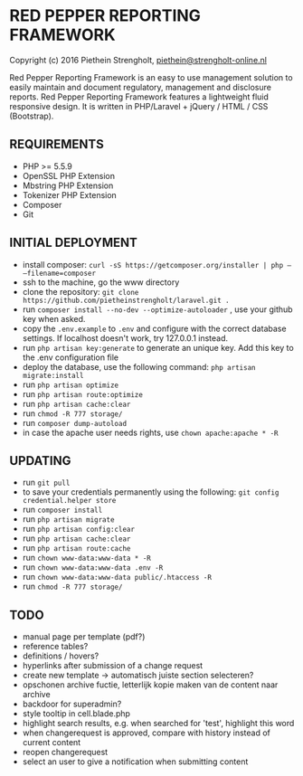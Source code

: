 RED PEPPER REPORTING FRAMEWORK
=======
Copyright (c) 2016 Piethein Strengholt, piethein@strengholt-online.nl

Red Pepper Reporting Framework is an easy to use management solution to easily maintain and document regulatory, management and disclosure reports.
Red Pepper Reporting Framework features a lightweight fluid responsive design. It is written in PHP/Laravel + jQuery / HTML / CSS (Bootstrap).

REQUIREMENTS
------------
* PHP >= 5.5.9
* OpenSSL PHP Extension
* Mbstring PHP Extension
* Tokenizer PHP Extension
* Composer
* Git

INITIAL DEPLOYMENT
------------
* install composer: `curl -sS https://getcomposer.org/installer | php — –filename=composer`
* ssh to the machine, go the www directory
* clone the repository: `git clone https://github.com/pietheinstrengholt/laravel.git .`
* run `composer install --no-dev --optimize-autoloader` , use your github key when asked.
* copy the `.env.example` to `.env` and configure with the correct database settings. If localhost doesn't work, try 127.0.0.1 instead.
* run `php artisan key:generate` to generate an unique key. Add this key to the .env configuration file
* deploy the database, use the following command: `php artisan migrate:install`
* run `php artisan optimize`
* run `php artisan route:optimize`
* run `php artisan cache:clear`
* run `chmod -R 777 storage/`
* run `composer dump-autoload`
* in case the apache user needs rights, use `chown apache:apache * -R`

UPDATING
------------
* run `git pull`
* to save your credentials permanently using the following: `git config credential.helper store`
* run `composer install`
* run `php artisan migrate`
* run `php artisan config:clear`
* run `php artisan cache:clear`
* run `php artisan route:cache`
* run `chown www-data:www-data * -R`
* run `chown www-data:www-data .env -R`
* run `chown www-data:www-data public/.htaccess -R`
* run `chmod -R 777 storage/`

TODO
------------
* manual page per template (pdf?)
* reference tables?
* definitions / hovers?
* hyperlinks after submission of a change request
* create new template -> automatisch juiste section selecteren?
* opschonen archive fuctie, letterlijk kopie maken van de content naar archive
* backdoor for superadmin?
* style tooltip in cell.blade.php
* highlight search results, e.g. when searched for 'test', highlight this word
* when changerequest is approved, compare with history instead of current content
* reopen changerequest
* select an user to give a notification when submitting content
